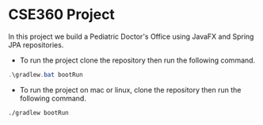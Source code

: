 # CSE360 Project

In this project we build a Pediatric Doctor's Office using JavaFX and Spring JPA repositories.

- To run the project clone the repository then run the following command.

```powershell
.\gradlew.bat bootRun
```

- To run the project on mac or linux, clone the repository then run the following command.

```bash
./gradlew bootRun
```